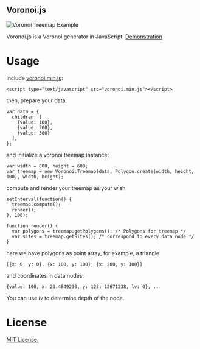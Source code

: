 Voronoi.js
----------

![Voronoi Treemap Example](http://raw.githubusercontent.com/zbryikt/voronoijs/master/img/example.png)

Voronoi.js is a Voronoi generator in JavaScript. [Demonstration](http://zbryikt.github.io/voronoijs/)


Usage
==========

Include [voronoi.min.js](http://raw.githubusercontent.com/zbryikt/voronoijs/master/dist/voronoi.min.js):

    <script type="text/javascript" src="voronoi.min.js"></script>

then, prepare your data:

    var data = {
      children: [
        {value: 100},
        {value: 200},
        {value: 300}
      ],
    };

and initialize a voronoi treemap instance:

    var width = 800, height = 600;
    var treemap = new Voronoi.Treemap(data, Polygon.create(width, height, 100), width, height);

compute and render your treemap as your wish:
 
    setInterval(function() {
      treemap.compute();
      render();
    }, 100);

    function render() {
      var polygons = treemap.getPolygons(); /* Polygons for treemap */
      var sites = treemap.getSites(); /* correspond to every data node */
    }

here we have polygons as point array, for example, a triangle:

    [{x: 0, y: 0}, {x: 100, y: 100}, {x: 200, y: 100}]


and coordinates in data nodes:

    {value: 100, x: 23.4849230, y: 123: 12671238, lv: 0}, ...

You can use _lv_ to determine depth of the node.


License
==========
[MIT License.](http://raw.githubusercontent.com/zbryikt/voronoi.js/master/LICENSE)
